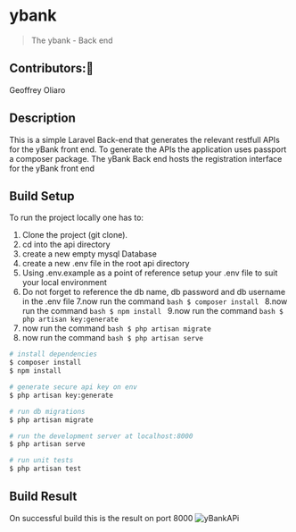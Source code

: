 # ybank

>The ybank - Back end

## Contributors::busts_in_silhouette:
Geoffrey Oliaro

## Description
This is a simple Laravel Back-end that generates the relevant restfull APIs for the yBank front end. To generate the APIs the application uses passport a composer package. The yBank Back end hosts the registration interface for the yBank front end

## Build Setup
To run the project locally one has to:
1. Clone the project (git clone).
2. cd into the api directory
3. create a new empty mysql Database
4. create a new .env file in the root api directory
5. Using .env.example as a point of reference setup your .env file to suit your local environment
6. Do not forget to reference the db name, db password and db username in the .env file
7.now run the command ```bash $ composer install ``` 
8.now run the command ```bash $ npm install ``` 
9.now run the command ```bash $ php artisan key:generate ``` 
10. now run the command ```bash $ php artisan migrate ``` 
11. now run the command ```bash $ php artisan serve ``` 

```bash
# install dependencies
$ composer install
$ npm install

# generate secure api key on env
$ php artisan key:generate

# run db migrations
$ php artisan migrate

# run the development server at localhost:8000
$ php artisan serve

# run unit tests
$ php artisan test

```

## Build Result
On successful build this is the result on port 8000
![yBankAPi](https://user-images.githubusercontent.com/36531897/91689665-4207ee00-eb6d-11ea-8b8e-5f2be10c91e1.PNG)
